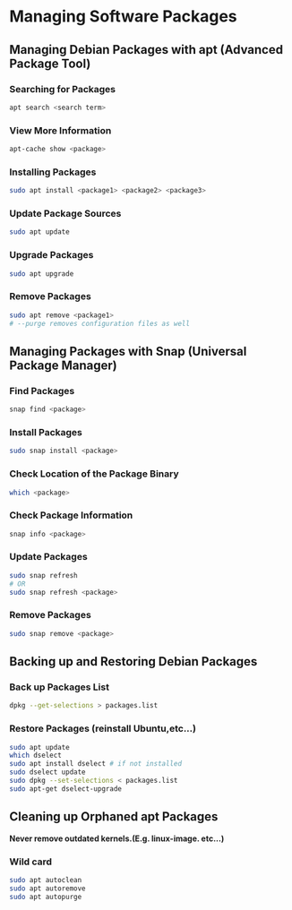 # Managing Software Packages

## Managing Debian Packages with apt (Advanced Package Tool)

### Searching for Packages

```bash
apt search <search term>
```

### View More Information

```bash
apt-cache show <package>
```

### Installing Packages

```bash
sudo apt install <package1> <package2> <package3>
```

### Update Package Sources

```bash
sudo apt update
```

### Upgrade Packages

```bash
sudo apt upgrade
```

### Remove Packages

```bash
sudo apt remove <package1>
# --purge removes configuration files as well
```

## Managing Packages with Snap (Universal Package Manager)

### Find Packages

```bash
snap find <package>
```

### Install Packages

```bash
sudo snap install <package>
```

### Check Location of the Package Binary

```bash
which <package>
```

### Check Package Information

```bash
snap info <package>
```

### Update Packages

```bash
sudo snap refresh
# OR
sudo snap refresh <package>
```

### Remove Packages

```bash
sudo snap remove <package>
```

## Backing up and Restoring Debian Packages

### Back up Packages List

```bash
dpkg --get-selections > packages.list
```

### Restore Packages (reinstall Ubuntu,etc...)

```bash
sudo apt update
which dselect
sudo apt install dselect # if not installed
sudo dselect update
sudo dpkg --set-selections < packages.list
sudo apt-get dselect-upgrade
```

## Cleaning up Orphaned apt Packages

**Never remove outdated kernels.(E.g. linux-image. etc...)**

### Wild card

```bash
sudo apt autoclean
sudo apt autoremove
sudo apt autopurge
```
